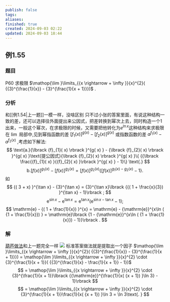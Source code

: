 ```yaml
---
publish: false
tags: 
aliases: 
finished: true
created: 2024-09-03 02:22
updated: 2024-09-03 18:44
---
```

## 例1.55
### 题目
P60 求极限 $\mathop{\lim }\limits_{{x \rightarrow + \infty }}{x}^{2}( {{3}^{\frac{1}{x}} - {3}^{\frac{1}{x + 1}}})$ .
### 分析
和[[例1.54|上一题]]一模一样，没啥区别
只不过小张的答案里面，有说这种结构一致的差，还可以选择往外面提出来公因式，把差转换到幂次上去，同时构造一个1出来，一般这个幂次，在求极限的时候，又需要把他转化为$e^{\ln x}$这种结构来求极限
在 $\lim$ 局部中,见到幂指函数的差 ${\lbrack {f}_{1}( x) \rbrack }^{g( x) } - {\lbrack {f}_{2}( x) \rbrack }^{g( x) }$ 或指数函数的差 ${a}^{{f}_{1}( x) } - {a}^{{f}_{2}( x) }$ ,考虑如下解法:
$$
\text{a.}{\lbrack {f}_{1}( x) \rbrack }^{g( x) } - {\lbrack {f}_{2}( x) \rbrack }^{g( x) }\text{提公因式}{\lbrack {f}_{2}( x) \rbrack }^{g( x) }\{ {{\lbrack \frac{{f}_{1}( x) }{{f}_{2}( x) }\rbrack }^{g( x) } - 1}\} \text{.}
$$
$$
\text{b.}{\lbrack f( x) \rbrack }^{{g}_{1}( x) } - {\lbrack f( x) \rbrack }^{{g}_{2}( x) } = {\lbrack f( x) \rbrack }^{{g}_{2}( x) }\{ {{\lbrack f( x) \rbrack }^{{g}_{1}( x) - {g}_{2}( x) } - 1}\} \text{.}
$$
如
$$
{( 3 + x) }^{\tan x} - {3}^{\tan x} = {3}^{\tan x}\lbrack {{( 1 + \frac{x}{3}) }^{\tan x} - 1}\rbrack ;
$$
$$
{\mathrm{e}}^{\sin x} - {\mathrm{e}}^{\tan x} = {\mathrm{e}}^{\tan x}( {{\mathrm{e}}^{\sin x - \tan x} - 1}) ;
$$
$$
\mathrm{e} - {( 1 + \frac{1}{x}) }^{x} = \mathrm{e} - {\mathrm{e}}^{x\ln ( {1 + \frac{1}{x}}) } = \mathrm{e}\lbrack {1 - {\mathrm{e}}^{x\ln ( {1 + \frac{1}{x}}) - 1}}\rbrack .
$$
### 解
[葫芦做法](https://www.bilibili.com/video/BV1Yw4m1a757?t=29.1&p=56)和上一题完全一样
![](https://img.hwenyi.live/202409230250179.webp)
标准答案做法就是提取出一个因子
$\mathop{\lim }\limits_{{x \rightarrow + \infty }}{x}^{2}( {{3}^{\frac{1}{x}} - {3}^{\frac{1}{x + 1}}}) = \mathop{\lim }\limits_{{x \rightarrow + \infty }}{x}^{2} \cdot {3}^{\frac{1}{x + 1}}( {{3}^{\frac{1}{x} - \frac{1}{x + 1}} - 1})$
$$
= \mathop{\lim }\limits_{{x \rightarrow + \infty }}{x}^{2} \cdot {3}^{\frac{1}{x + 1}}\lbrack {{\mathrm{e}}^{\frac{1}{x( {x + 1}) }\ln 3} - 1}\rbrack
$$
$$
= \mathop{\lim }\limits_{{x \rightarrow + \infty }}{x}^{2} \cdot {3}^{\frac{1}{x + 1}}\frac{1}{x( {x + 1}) }\ln 3 = \ln 3\text{. }
$$